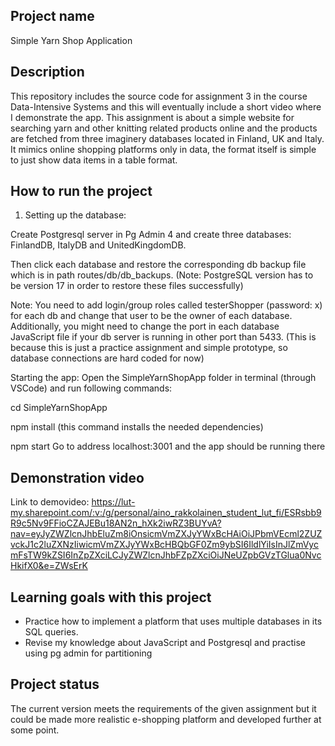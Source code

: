 ## Project name 
Simple Yarn Shop Application

## Description
This repository includes the source code for assignment 3 in the course Data-Intensive Systems and this will eventually include a short video where I demonstrate the app.
This assignment is about a simple website for searching yarn and other knitting related products online and the products are fetched from three imaginery databases located in Finland, UK and Italy. It mimics online shopping platforms only in data, the format itself is simple to just show data items in a table format. 

## How to run the project 
1. Setting up the database:  

Create Postgresql server in Pg Admin 4 and create three databases: FinlandDB, ItalyDB and UnitedKingdomDB.  

Then click each database and restore the corresponding db backup file which is in path routes/db/db_backups. (Note: PostgreSQL version has to be version 17 in order to restore these files successfully)  

Note: You need to add login/group roles called testerShopper (password: x) for each db and change that user to be the owner of each database. Additionally, you might need to change the port in each database JavaScript file if your db server is running in other port than 5433. (This is because this is just a practice assignment and simple prototype, so database connections are hard coded for now)  

Starting the app:
Open the SimpleYarnShopApp folder in terminal (through VSCode) and run following commands: 

cd SimpleYarnShopApp 

npm install (this command installs the needed dependencies) 

npm start
Go to address localhost:3001 and the app should be running there

## Demonstration video
Link to demovideo: https://lut-my.sharepoint.com/:v:/g/personal/aino_rakkolainen_student_lut_fi/ESRsbb9R9c5Nv9FFioCZAJEBu18AN2n_hXk2iwRZ3BUYvA?nav=eyJyZWZlcnJhbEluZm8iOnsicmVmZXJyYWxBcHAiOiJPbmVEcml2ZUZvckJ1c2luZXNzIiwicmVmZXJyYWxBcHBQbGF0Zm9ybSI6IldlYiIsInJlZmVycmFsTW9kZSI6InZpZXciLCJyZWZlcnJhbFZpZXciOiJNeUZpbGVzTGlua0NvcHkifX0&e=ZWsErK 

## Learning goals with this project
- Practice how to implement a platform that uses multiple databases in its SQL queries.
- Revise my knowledge about JavaScript and Postgresql and practise using pg admin for partitioning

## Project status
  The current version meets the requirements of the given assignment but it could be made more realistic e-shopping platform and developed further at some point. 
